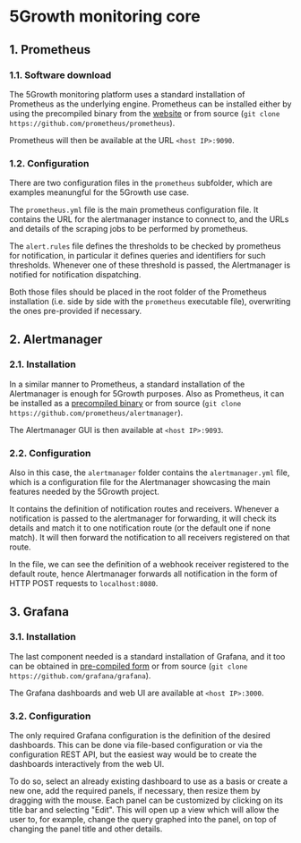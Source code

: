 # 5Growth monitoring core

## 1. Prometheus

### 1.1. Software download

The 5Growth monitoring platform uses a standard installation of Prometheus as the underlying engine.
Prometheus can be installed either by using the precompiled binary from the [website](https://prometheus.io/download/)
or from source (`git clone https://github.com/prometheus/prometheus`).

Prometheus will then be available at the URL `<host IP>:9090`.

### 1.2. Configuration

There are two configuration files in the `prometheus` subfolder, which are examples meanungful for the 5Growth use case.

The `prometheus.yml` file is the main prometheus configuration file. 
It contains the URL for the alertmanager instance to connect to, and the URLs and details 
of the scraping jobs to be performed by prometheus.

The `alert.rules` file defines the thresholds to be checked by prometheus for notification,
in particular it defines queries and identifiers for such thresholds. Whenever one of these
threshold is passed, the Alertmanager is notified for notification dispatching.

Both those files should be placed in the root folder of the Prometheus installation (i.e. side by side with
the `prometheus` executable file), overwriting the ones pre-provided if necessary.

## 2. Alertmanager

### 2.1. Installation

In a similar manner to Prometheus, a standard installation of the Alertmanager is enough for 5Growth purposes.
Also as Prometheus, it can be installed as a [precompiled binary](https://prometheus.io/download/#alertmanager) or
from source (`git clone https://github.com/prometheus/alertmanager`).

The Alertmanager GUI is then available at `<host IP>:9093`.

### 2.2. Configuration

Also in this case, the `alertmanager` folder contains the `alertmanager.yml` file, which is a configuration file
for the Alertmanager showcasing the main features needed by the 5Growth project.

It contains the definition of notification routes and receivers.
Whenever a notification is passed to the alertmanager for forwarding, it will check
its details and match it to one notification route (or the default one if none match).
It will then forward the notification to all receivers registered on that route.

In the file, we can see the definition of a webhook receiver registered to the default route,
hence Alertmanager forwards all notification in the form of HTTP POST requests to `localhost:8080`.

## 3. Grafana

### 3.1. Installation

The last component needed is a standard installation of Grafana, and it too can be obtained
in [pre-compiled form](https://grafana.com/grafana/download) or from source (`git clone https://github.com/grafana/grafana`).

The Grafana dashboards and web UI are available at `<host IP>:3000`.

### 3.2. Configuration

The only required Grafana configuration is the definition of the desired dashboards. 
This can be done via file-based configuration or via the configuration REST API, but the easiest way would be to
create the dashboards interactively from the web UI.

To do so, select an already existing dashboard to use as a basis or create a new one, 
add the required panels, if necessary, then resize them by dragging with the mouse.
Each panel can be customized by clicking on its title bar and selecting "Edit". 
This will open up a view which will allow the user to, for example, change the query graphed into the panel,
on top of changing the panel title and other details.